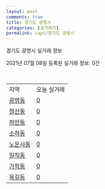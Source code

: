 ```yaml
---
layout: post
comments: true
title: 경기도 광명시
categories: [실거래가]
permalink: /apt/경기도 광명시
---
```


경기도 광명시 실거래 정보

2021년 07월 08일 등록된 실거래 정보: 0건

<script type="text/javascript">
  google.charts.load('current', {'packages':['corechart']});
  google.charts.setOnLoadCallback(drawChart);

  function drawChart() {
    var data = google.visualization.arrayToDataTable([['거래일', '매매', '전월세', '전매'], ['20-07', 403, 530, 9], ['20-08', 223, 449, 11], ['20-09', 203, 398, 12], ['20-10', 192, 463, 14], ['20-11', 258, 468, 15], ['20-12', 346, 465, 24], ['21-01', 398, 477, 18], ['21-02', 315, 561, 9], ['21-03', 254, 602, 12], ['21-04', 155, 472, 8], ['21-05', 219, 491, 3], ['21-06', 122, 326, 1], ['21-07', 2, 37, 0]]);

    var options = {
      title: '최근 유형별 거래량 추이',
      legend: { position: 'bottom' }
    };

    var chart = new google.visualization.LineChart(document.getElementById('columnchart_material'));
    chart.draw(data, (options));
  }
</script>

<div id="columnchart_material" style="width: 95%; margin-left: -35px"></div>
<br>
<table class="sortable">
  <tr>
    <td>지역</td>
    <td>오늘 실거래</td>
  </tr>

  
  <tr class="item">
    <td><a href="경기도 광명시 광명동">광명동</a></td>
    <td><a href="경기도 광명시 광명동">0</a></td>
  </tr>
    

  <tr class="item">
    <td><a href="경기도 광명시 철산동">철산동</a></td>
    <td><a href="경기도 광명시 철산동">0</a></td>
  </tr>
    

  <tr class="item">
    <td><a href="경기도 광명시 하안동">하안동</a></td>
    <td><a href="경기도 광명시 하안동">0</a></td>
  </tr>
    

  <tr class="item">
    <td><a href="경기도 광명시 소하동">소하동</a></td>
    <td><a href="경기도 광명시 소하동">0</a></td>
  </tr>
    

  <tr class="item">
    <td><a href="경기도 광명시 노온사동">노온사동</a></td>
    <td><a href="경기도 광명시 노온사동">0</a></td>
  </tr>
    

  <tr class="item">
    <td><a href="경기도 광명시 일직동">일직동</a></td>
    <td><a href="경기도 광명시 일직동">0</a></td>
  </tr>
    

  <tr class="item">
    <td><a href="경기도 광명시 가학동">가학동</a></td>
    <td><a href="경기도 광명시 가학동">0</a></td>
  </tr>
    

  <tr class="item">
    <td><a href="경기도 광명시 옥길동">옥길동</a></td>
    <td><a href="경기도 광명시 옥길동">0</a></td>
  </tr>
    


</table>


    